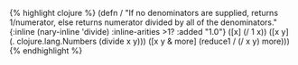 {% highlight clojure %}
(defn /
  "If no denominators are supplied, returns 1/numerator,
  else returns numerator divided by all of the denominators."
  {:inline (nary-inline 'divide)
   :inline-arities >1?
   :added "1.0"}
  ([x] (/ 1 x))
  ([x y] (. clojure.lang.Numbers (divide x y)))
  ([x y & more]
   (reduce1 / (/ x y) more)))
{% endhighlight %}

